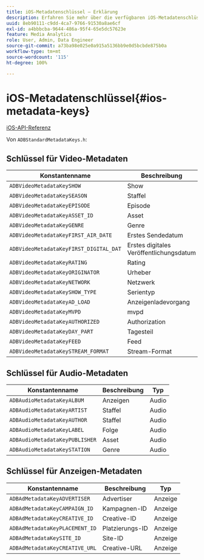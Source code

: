 ```yaml
---
title: iOS-Metadatenschlüssel – Erklärung
description: Erfahren Sie mehr über die verfügbaren iOS-Metadatenschlüssel.
uuid: 8eb90111-c9dd-4ca7-9766-91530a8ae6cf
exl-id: a4bbbcba-9644-486a-95f4-65e5dc57623e
feature: Media Analytics
role: User, Admin, Data Engineer
source-git-commit: a73ba98e025e0a915a5136bb9e0d5bcbde875b0a
workflow-type: tm+mt
source-wordcount: '115'
ht-degree: 100%

---
```


# iOS-Metadatenschlüssel{#ios-metadata-keys}

[iOS-API-Referenz](https://adobe-marketing-cloud.github.io/media-sdks/reference/ios/)

Von `ADBStandardMetadataKeys.h`:

## Schlüssel für Video-Metadaten

| Konstantenname | Beschreibung | Typ |
|---|---|---|
| `ADBVideoMetadataKeySHOW` | Show | Video |
| `ADBVideoMetadataKeySEASON` | Staffel | Video |
| `ADBVideoMetadataKeyEPISODE` | Episode | Video |
| `ADBVideoMetadataKeyASSET_ID` | Asset | Video |
| `ADBVideoMetadataKeyGENRE` | Genre | Video |
| `ADBVideoMetadataKeyFIRST_AIR_DATE` | Erstes Sendedatum | Video |
| `ADBVideoMetadataKeyFIRST_DIGITAL_DAT` | Erstes digitales Veröffentlichungsdatum | Video |
| `ADBVideoMetadataKeyRATING` | Rating | Video |
| `ADBVideoMetadataKeyORIGINATOR` | Urheber | Video |
| `ADBVideoMetadataKeyNETWORK` | Netzwerk | Video |
| `ADBVideoMetadataKeySHOW_TYPE` | Serientyp | Video |
| `ADBVideoMetadataKeyAD_LOAD` | Anzeigenladevorgang | Video |
| `ADBVideoMetadataKeyMVPD` | mvpd | Video |
| `ADBVideoMetadataKeyAUTHORIZED` | Authorization | Video |
| `ADBVideoMetadataKeyDAY_PART` | Tagesteil | Video |
| `ADBVideoMetadataKeyFEED` | Feed | Video |
| `ADBVideoMetadataKeySTREAM_FORMAT` | Stream-Format | Video |

## Schlüssel für Audio-Metadaten

| Konstantenname | Beschreibung | Typ |
|---|---|---|
| `ADBAudioMetadataKeyALBUM` | Anzeigen | Audio |
| `ADBAudioMetadataKeyARTIST` | Staffel | Audio |
| `ADBAudioMetadataKeyAUTHOR` | Staffel | Audio |
| `ADBAudioMetadataKeyLABEL` | Folge | Audio |
| `ADBAudioMetadataKeyPUBLISHER` | Asset | Audio |
| `ADBAudioMetadataKeySTATION` | Genre | Audio |

## Schlüssel für Anzeigen-Metadaten

| Konstantenname | Beschreibung | Typ |
|---|---|---|
| `ADBAdMetadataKeyADVERTISER` | Advertiser | Anzeige |
| `ADBAdMetadataKeyCAMPAIGN_ID` | Kampagnen-ID | Anzeige |
| `ADBAdMetadataKeyCREATIVE_ID` | Creative-ID | Anzeige |
| `ADBAdMetadataKeyPLACEMENT_ID` | Platzierungs-ID | Anzeige |
| `ADBAdMetadataKeySITE_ID` | Site-ID | Anzeige |
| `ADBAdMetadataKeyCREATIVE_URL` | Creative-URL | Anzeige |
